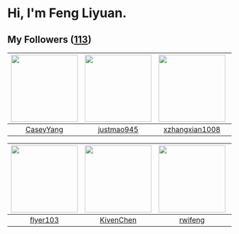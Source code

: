 # Hi, I'm Feng Liyuan.

## My Followers ([113](https://github.com/SunRunAway?tab=followers))

| <img src="https://avatars.githubusercontent.com/u/2445114?v=4" width="150" height="150" /> | <img src="https://avatars.githubusercontent.com/u/619331?v=4" width="150" height="150" /> | <img src="https://avatars.githubusercontent.com/u/15918072?v=4" width="150" height="150" /> | <img src="https://avatars.githubusercontent.com/u/18233711?v=4" width="150" height="150" /> |
| :----------------------------------------------------------------------------------------: | :---------------------------------------------------------------------------------------: | :-----------------------------------------------------------------------------------------: | :-----------------------------------------------------------------------------------------: |
|                          [CaseyYang](https://github.com/CaseyYang)                         |                        [justmao945](https://github.com/justmao945)                        |                     [xzhangxian1008](https://github.com/xzhangxian1008)                     |                        [justStarNew](https://github.com/justStarNew)                        |

| <img src="https://avatars.githubusercontent.com/u/829039?v=4" width="150" height="150" /> | <img src="https://avatars.githubusercontent.com/u/34561254?v=4" width="150" height="150" /> | <img src="https://avatars.githubusercontent.com/u/1814146?v=4" width="150" height="150" /> | <img src="https://avatars.githubusercontent.com/u/5827851?v=4" width="150" height="150" /> |
| :---------------------------------------------------------------------------------------: | :-----------------------------------------------------------------------------------------: | :----------------------------------------------------------------------------------------: | :----------------------------------------------------------------------------------------: |
|                          [flyer103](https://github.com/flyer103)                          |                          [KivenChen](https://github.com/KivenChen)                          |                            [rwifeng](https://github.com/rwifeng)                           |                          [sarahsumm](https://github.com/sarahsumm)                         |